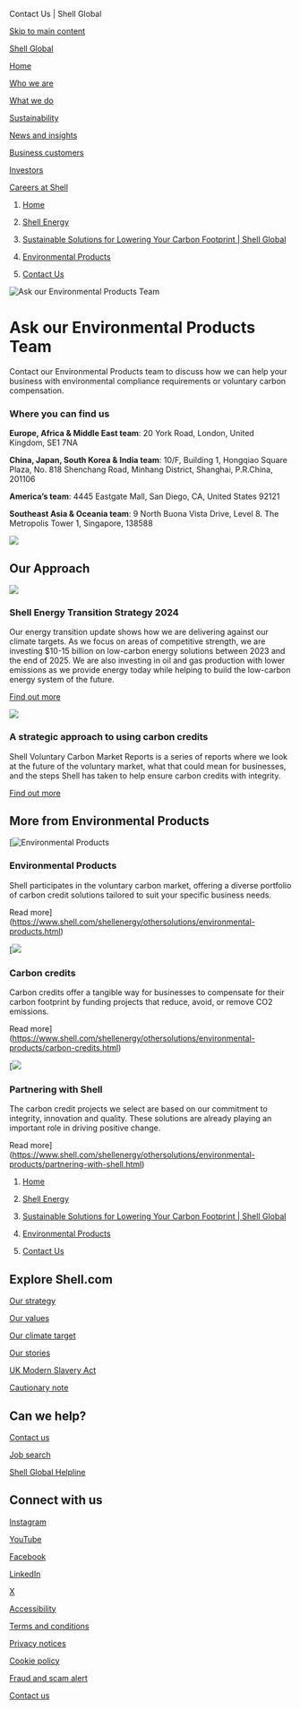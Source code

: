 Contact Us | Shell Global

[Skip to main content](#main)

[Shell Global](https://www.shell.com/change-country.html)

[Home](https://www.shell.com/)

[Who we are](https://www.shell.com/who-we-are.html)

[What we do](https://www.shell.com/what-we-do.html)

[Sustainability](https://www.shell.com/sustainability.html)

[News and insights](https://www.shell.com/news-and-insights.html)

[Business customers](https://www.shell.com/business-customers.html)

[Investors](https://www.shell.com/investors.html)

[Careers at Shell](https://www.shell.com/careers.html)

1. [Home](https://www.shell.com/)
3. [Shell Energy](https://www.shell.com/shellenergy.html)
5. [Sustainable Solutions for Lowering Your Carbon Footprint | Shell Global](https://www.shell.com/shellenergy/othersolutions.html)

8. [Environmental Products](https://www.shell.com/shellenergy/othersolutions/environmental-products.html)
10. [Contact Us](https://www.shell.com/shellenergy/othersolutions/environmental-products/contact-us.html)

![Ask our Environmental Products Team](https://www.shell.com/shellenergy/othersolutions/environmental-products/contact-us/_jcr_content/root/main/section/page_header_copy.shellimg.jpeg/1725571964916/carbon-credit-requirements.jpeg?imwidth=662&impolicy=amidala-image&imdensity=1)

# Ask our Environmental Products Team

Contact our Environmental Products team to discuss how we can help your business with environmental compliance requirements or voluntary carbon compensation.

### Where you can find us

**Europe, Africa & Middle East team**: 20 York Road, London, United Kingdom, SE1 7NA

**China, Japan, South Korea & India team**: 10/F, Building 1, Hongqiao Square Plaza, No. 818 Shenchang Road, Minhang District, Shanghai, P.R.China, 201106

**America’s team**: 4445 Eastgate Mall, San Diego, CA, United States 92121

**Southeast Asia & Oceania team**: 9 North Buona Vista Drive, Level 8. The Metropolis Tower 1, Singapore, 138588

![](https://www.shell.com/shellenergy/othersolutions/environmental-products/contact-us/_jcr_content/root/main/section_2075761459_c/standalone_asset.shellimg.jpeg/1726263130082/what-is-a-carbon-credit.jpeg?imwidth=48&impolicy=amidala-thumb)

## Our Approach

![](https://www.shell.com/shellenergy/othersolutions/environmental-products/contact-us/_jcr_content/root/main/section_1281430248_c/promo_copy.shellimg.jpeg/1733233519208/a-road-with-trees-and-water.jpeg?imwidth=48&impolicy=amidala-thumb)

### Shell Energy Transition Strategy 2024

Our energy transition update shows how we are delivering against our climate targets. As we focus on areas of competitive strength, we are investing $10-15 billion on low-carbon energy solutions between 2023 and the end of 2025. We are also investing in oil and gas production with lower emissions as we provide energy today while helping to build the low-carbon energy system of the future.

[Find out more](https://www.shell.com/sustainability/climate/shell-energy-transition-strategy.html)

![](https://www.shell.com/shellenergy/othersolutions/environmental-products/contact-us/_jcr_content/root/main/section_1281430248_c/promo_copy_263218741.shellimg.jpeg/1733233467442/a-strategic-approach.jpeg?imwidth=48&impolicy=amidala-thumb)

### A strategic approach to using carbon credits

Shell Voluntary Carbon Market Reports is a series of reports where  we look at the future of the voluntary market, what that could mean for businesses, and the steps Shell has taken to help ensure carbon credits with integrity.

[Find out more](https://www.shell.com/shellenergy/othersolutions/environmental-products/duedilligence.html)

## More from Environmental Products

[![Environmental Products](https://www.shell.com/shellenergy/othersolutions/environmental-products/contact-us/_jcr_content/root/main/section_1334795308_c/promo_copy_218477828.shellimg.jpeg/1745833112408/person-putting-bags-of-garbage.jpeg?imwidth=48&impolicy=amidala-thumb)

### Environmental Products

Shell participates in the voluntary carbon market, offering a diverse portfolio of carbon credit solutions tailored to suit your specific business needs.

Read more](https://www.shell.com/shellenergy/othersolutions/environmental-products.html)

[![](https://www.shell.com/shellenergy/othersolutions/environmental-products/contact-us/_jcr_content/root/main/section_1334795308_c/promo_copy_1774798578.shellimg.jpeg/1745833104569/compensate-emissions-with-carbon-credits.jpeg?imwidth=48&impolicy=amidala-thumb)

### Carbon credits

Carbon credits offer a tangible way for businesses to compensate for their carbon footprint by funding projects that reduce, avoid, or remove CO2 emissions.

Read more](https://www.shell.com/shellenergy/othersolutions/environmental-products/carbon-credits.html)

[![](https://www.shell.com/shellenergy/othersolutions/environmental-products/contact-us/_jcr_content/root/main/section_1334795308_c/promo_copy_140300260_1490087052.shellimg.jpeg/1745833097338/our-projects-support-the-un-sustainable-development-goals.jpeg?imwidth=48&impolicy=amidala-thumb)

### Partnering with Shell

The carbon credit projects we select are based on our commitment to integrity, innovation and quality. These solutions are already playing an important role in driving positive change.

Read more](https://www.shell.com/shellenergy/othersolutions/environmental-products/partnering-with-shell.html)

1. [Home](https://www.shell.com/)
3. [Shell Energy](https://www.shell.com/shellenergy.html)
5. [Sustainable Solutions for Lowering Your Carbon Footprint | Shell Global](https://www.shell.com/shellenergy/othersolutions.html)

8. [Environmental Products](https://www.shell.com/shellenergy/othersolutions/environmental-products.html)
10. [Contact Us](https://www.shell.com/shellenergy/othersolutions/environmental-products/contact-us.html)

## Explore Shell.com

[Our strategy](https://www.shell.com/what-we-do/our-strategy.html)

[Our values](https://www.shell.com/who-we-are/our-values.html)

[Our climate target](https://www.shell.com/sustainability/climate.html)

[Our stories](https://www.shell.com/news-and-insights/our-stories.html)

[UK Modern Slavery Act](https://www.shell.com/uk-modern-slavery-act.html)

[Cautionary note](https://www.shell.com/investors/disclaimer-and-cautionary-note.html)

## Can we help?

[Contact us](https://www.shell.com/who-we-are/contact-us.html)

[Job search](https://www.shell.com/careers.html)

[Shell Global Helpline](https://www.shell.com/who-we-are/our-values/shell-global-helpline.html)

## Connect with us

[Instagram](https://instagram.com/shell)

[YouTube](https://www.youtube.com/user/Shell)

[Facebook](https://www.facebook.com/Shell)

[LinkedIn](https://www.linkedin.com/company/shell)

[X](https://twitter.com/shell)

[Accessibility](https://www.shell.com/accessibility.html)

[Terms and conditions](https://www.shell.com/terms-of-use.html)

[Privacy notices](https://www.shell.com/privacy.html)

[Cookie policy](https://www.shell.com/cookie-policy.html)

[Fraud and scam alert](https://www.shell.com/fraud-and-scam-alert.html)

[Contact us](https://www.shell.com/who-we-are/contact-us.html)